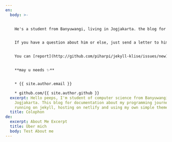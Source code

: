 ```yaml
---
en:
  body: >-
    

    He's a student from Banyuwangi, living in Jogjakarta. the blog for documentation about his programming 🎒 journey, running on jekyll, hosting on [now.sh](http://now.sh) and using his own theme, he name it <a href="https://github.com/piharpi/jekyll-klise" target="_blank" rel="noopener">klisé</a>, he also loves to learning web technology; but he often forgot, that a reason why him doing the writing.


    If you have a question about him or else, just send a letter to him.


    You can [report](http://github.com/piharpi/jekyll-klise/issues/new) if there is an broken link(s) or somethings else.


    **may u needs ✨**


    * {{ site.author.email }}

    * github.com/{{ site.author.github }}
  excerpt: Hello peeps, I'm student of computer science from Banyuwangi, living in
    Jogjakarta. This blog for documentation about my programming journey,
    running on jekyll, hosting on netlify and using my own simple theme.
  title: Colophon
de:
  excerpt: About Me Excerpt
  title: Über mich
  body: Test About me
---
```

